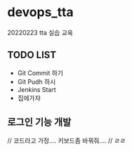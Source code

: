 # devops_tta
20220223 tta 실습 교육 

## TODO LIST
- Git Commit 하기
- Git Pudh 하시
- Jenkins Start 
- 집에가쟈


## 로그인 기능 개발
// 코드라고 가정.... 키보드좀 바꿔줘....
// ㄹㄹ